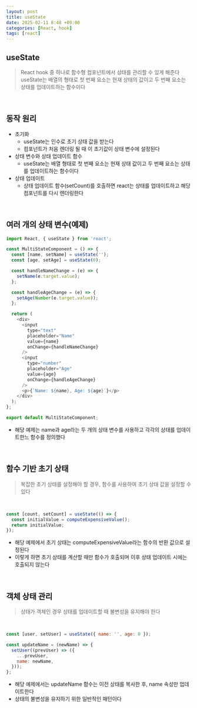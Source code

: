 ```yaml
---
layout: post
title: useState
date: 2025-02-11 8:48 +09:00
categories: [React, hook]
tags: [react]
---
```


## useState
> React hook 중 하나로 함수형 컴포넌트에서 상태를 관리할 수 있게 해준다
> useState는 배열의 형태로 첫 번째 요소는 현재 상태의 값이고 두 번째 요소는 상태를 업데이트하는 함수이다

<br>

## 동작 원리
- 초기화
  - useState는 인수로 초기 상태 값을 받는다
  - 컴포넌트가 처음 렌더링 될 때 이 초기값이 상태 변수에 설정된다
- 상태 변수와 상태 업데이트 함수
  - useState는 배열 형태로 첫 번째 요소는 현재 상태 값이고 두 번째 요소는 상태를 업데이트하는 함수이다
- 상태 업데이트
  - 상태 업데이트 함수(setCount)를 호출하면 react는 상태를 업데이트하고 해당 컴포넌트를 다시 렌더링한다

<br>

## 여러 개의 상태 변수(예제)
```javascript
import React, { useState } from 'react';

const MultiStateComponent = () => {
  const [name, setName] = useState('');
  const [age, setAge] = useState(0);

  const handleNameChange = (e) => {
    setName(e.target.value);
  };

  const handleAgeChange = (e) => {
    setAge(Number(e.target.value));
  };

  return (
    <div>
      <input
        type="text"
        placeholder="Name"
        value={name}
        onChange={handleNameChange}
      />
      <input
        type="number"
        placeholder="Age"
        value={age}
        onChange={handleAgeChange}
      />
      <p>{`Name: ${name}, Age: ${age}`}</p>
    </div>
  );
};

export default MultiStateComponent;
```
- 해당 예제는 name과 age라는 두 개의 상태 변수를 사용하고 각각의 상태를 업데이트한느 함수를 정의했다

<br>

## 함수 기반 초기 상태
> 복잡한 초기 상태를 설정해야 할 경우, 함수를 사용하여 초기 상태 값을 설정할 수 있다
<br>

```javascript
const [count, setCount] = useState(() => {
  const initialValue = computeExpensiveValue();
  return initialValue;
});
```
- 해당 예제에서 초기 상태는 computeExpensiveValue라는 함수의 반환 값으로 설정된다
- 이렇게 하면 초기 상태를 계산할 때만 함수가 호출되며 이후 상태 업데이트 시에는 호출되지 않는다

<br>

## 객체 상태 관리
> 상태가 객체인 경우 상태를 업데이트할 때 불변성을 유지해야 한다
<br>

```javascript
const [user, setUser] = useState({ name: '', age: 0 });

const updateName = (newName) => {
  setUser((prevUser) => ({
    ...prevUser,
    name: newName,
  }));
};
```
- 해당 예제에서는 updateName 함수는 이전 상태를 복사한 후, name 속성만 업데이트한다
- 상태의 불변성을 유지하기 위한 일반적인 패턴이다



